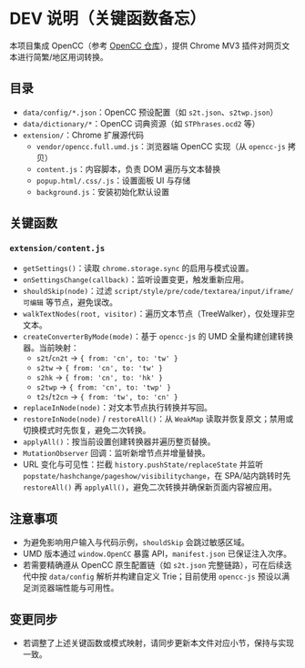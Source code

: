# DEV 说明（关键函数备忘）

本项目集成 OpenCC（参考 [OpenCC 仓库](https://github.com/BYVoid/OpenCC)），提供 Chrome MV3 插件对网页文本进行简繁/地区用词转换。

## 目录
- `data/config/*.json`：OpenCC 预设配置（如 `s2t.json`、`s2twp.json`）
- `data/dictionary/*`：OpenCC 词典资源（如 `STPhrases.ocd2` 等）
- `extension/`：Chrome 扩展源代码
  - `vendor/opencc.full.umd.js`：浏览器端 OpenCC 实现（从 `opencc-js` 拷贝）
  - `content.js`：内容脚本，负责 DOM 遍历与文本替换
  - `popup.html/.css/.js`：设置面板 UI 与存储
  - `background.js`：安装初始化默认设置

## 关键函数

### `extension/content.js`
- `getSettings()`：读取 `chrome.storage.sync` 的启用与模式设置。
- `onSettingsChange(callback)`：监听设置变更，触发重新应用。
- `shouldSkip(node)`：过滤 `script/style/pre/code/textarea/input/iframe/可编辑` 等节点，避免误改。
- `walkTextNodes(root, visitor)`：遍历文本节点（TreeWalker），仅处理非空文本。
- `createConverterByMode(mode)`：基于 `opencc-js` 的 UMD 全量构建创建转换器。当前映射：
  - `s2t`/`cn2t` → `{ from: 'cn', to: 'tw' }`
  - `s2tw` → `{ from: 'cn', to: 'tw' }`
  - `s2hk` → `{ from: 'cn', to: 'hk' }`
  - `s2twp` → `{ from: 'cn', to: 'twp' }`
  - `t2s`/`t2cn` → `{ from: 'tw', to: 'cn' }`
- `replaceInNode(node)`：对文本节点执行转换并写回。
- `restoreInNode(node)` / `restoreAll()`：从 `WeakMap` 读取并恢复原文；禁用或切换模式时先恢复，避免二次转换。
- `applyAll()`：按当前设置创建转换器并遍历整页替换。
- `MutationObserver` 回调：监听新增节点并增量替换。
- URL 变化与可见性：拦截 `history.pushState/replaceState` 并监听 `popstate/hashchange/pageshow/visibilitychange`，在 SPA/站内跳转时先 `restoreAll()` 再 `applyAll()`，避免二次转换并确保新页面内容被应用。

## 注意事项
- 为避免影响用户输入与代码示例，`shouldSkip` 会跳过敏感区域。
- UMD 版本通过 `window.OpenCC` 暴露 API，`manifest.json` 已保证注入次序。
- 若需要精确遵从 OpenCC 原生配置链（如 `s2t.json` 完整链路），可在后续迭代中按 `data/config` 解析并构建自定义 Trie；目前使用 `opencc-js` 预设以满足浏览器端性能与可用性。

## 变更同步
- 若调整了上述关键函数或模式映射，请同步更新本文件对应小节，保持与实现一致。
